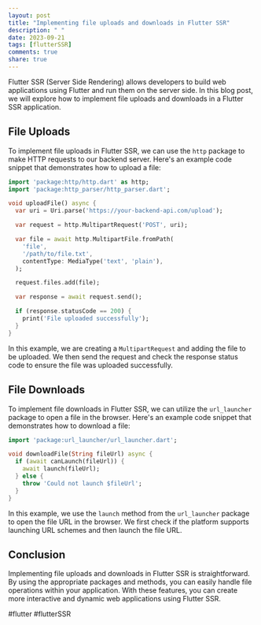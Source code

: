 ```yaml
---
layout: post
title: "Implementing file uploads and downloads in Flutter SSR"
description: " "
date: 2023-09-21
tags: [flutterSSR]
comments: true
share: true
---
```


Flutter SSR (Server Side Rendering) allows developers to build web applications using Flutter and run them on the server side. In this blog post, we will explore how to implement file uploads and downloads in a Flutter SSR application.

## File Uploads

To implement file uploads in Flutter SSR, we can use the `http` package to make HTTP requests to our backend server. Here's an example code snippet that demonstrates how to upload a file:

```dart
import 'package:http/http.dart' as http;
import 'package:http_parser/http_parser.dart';

void uploadFile() async {
  var uri = Uri.parse('https://your-backend-api.com/upload');

  var request = http.MultipartRequest('POST', uri);

  var file = await http.MultipartFile.fromPath(
    'file',
    '/path/to/file.txt',
    contentType: MediaType('text', 'plain'),
  );

  request.files.add(file);

  var response = await request.send();

  if (response.statusCode == 200) {
    print('File uploaded successfully');
  }
}
```

In this example, we are creating a `MultipartRequest` and adding the file to be uploaded. We then send the request and check the response status code to ensure the file was uploaded successfully.

## File Downloads

To implement file downloads in Flutter SSR, we can utilize the `url_launcher` package to open a file in the browser. Here's an example code snippet that demonstrates how to download a file:

```dart
import 'package:url_launcher/url_launcher.dart';

void downloadFile(String fileUrl) async {
  if (await canLaunch(fileUrl)) {
    await launch(fileUrl);
  } else {
    throw 'Could not launch $fileUrl';
  }
}
```

In this example, we use the `launch` method from the `url_launcher` package to open the file URL in the browser. We first check if the platform supports launching URL schemes and then launch the file URL.

## Conclusion

Implementing file uploads and downloads in Flutter SSR is straightforward. By using the appropriate packages and methods, you can easily handle file operations within your application. With these features, you can create more interactive and dynamic web applications using Flutter SSR.

#flutter #flutterSSR